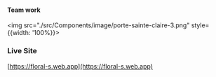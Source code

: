 #### Team work


<img src="./src/Components/image/porte-sainte-claire-3.png" style={{width: '100%}}>

### Live Site
[https://floral-s.web.app](https://floral-s.web.app)

